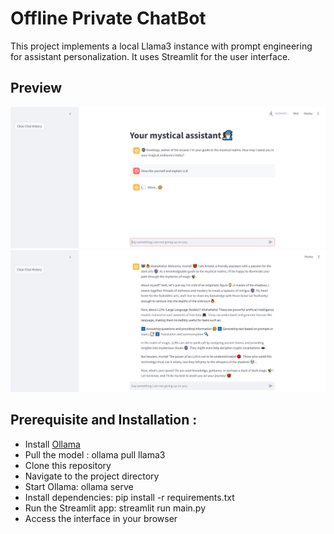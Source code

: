 # Offline Private ChatBot

This project implements a local Llama3 instance with prompt engineering for assistant personalization. It uses Streamlit for the user interface. 

## Preview

![ChatBot Interface](screenshot.PNG)
![ChatBot Interface1](screenshot1.PNG)

## Prerequisite and Installation : 

  - Install [Ollama](https://ollama.com/download)
  - Pull the model : ollama pull llama3
  - Clone this repository
  - Navigate to the project directory
  - Start Ollama: ollama serve
  - Install dependencies: pip install -r requirements.txt
  - Run the Streamlit app: streamlit run main.py
  - Access the interface in your browser
